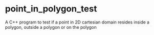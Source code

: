 # point_in_polygon_test
A C++ program to test if a point in 2D cartesian domain resides inside a polygon, outside a polygon or on the polygon

